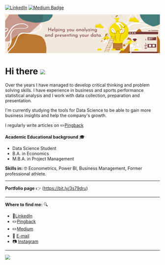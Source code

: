 [![LinkedIn](https://img.shields.io/badge/-biancaisaac-blue?style=flat-square&logo=Linkedin&logoColor=white)](https://www.linkedin.com/in/bianca-rodrigues-isaac/) 
[![Medium Badge](https://badgen.net/badge/icon/biancaisaac?icon=medium&label)](https://biancarisaac.medium.com/)

<p align="center">
  <img src="https://raw.githubusercontent.com/bianca-isaac/Portfolio/main/images/Capa_linkedin.png" >
</p>

# Hi there <img src="https://raw.githubusercontent.com/iampavangandhi/iampavangandhi/master/gifs/Hi.gif" width="30px"></h2> 




Over the years I have managed to develop critical thinking and problem solving skills.
I have experience in business and sports performance statistical analysis and I work with data collection, preparation and presentation.


I'm currently studying the tools for Data Science to be able to gain more business insights and help the company's growth.

 I regularly write articles on :pencil2:[Pingback](https://pingback.com/biancaisaac)


**Academic Educational background** 🎓
* Data Science Student 
* B.A. in Economics
* M.B.A. in Project Management 



**Skills in:** 🤓 
Econometrics, Power BI, Business Management, Former professional athlete.

---


**Portfolio page** 👉 (https://bit.ly/3s79dru)

---

**Where to find me:** 🔍
* :briefcase:[LinkedIn](https://www.linkedin.com/in/bianca-rodrigues-isaac/)
* :pencil2:[Pingback](https://pingback.com/biancaisaac)
* :pencil2:[Medium](https://biancarisaac.medium.com/) 
* :email: [E-mail](mailto:biancarisaac@gmail.com)
* :camera: [Instagram](https://www.instagram.com/bia.isaac/)

---

![](https://komarev.com/ghpvc/?username=bianca-isaac&color=yellowgreen&style=flat)



